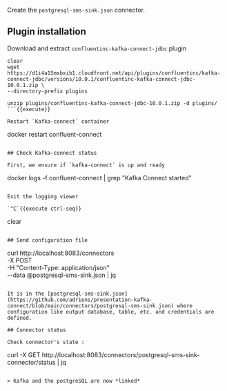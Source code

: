 
Create the `postgresql-sms-sink.json` connector.

## Plugin installation

Download and extract `confluentinc-kafka-connect-jdbc` plugin

```
clear
wget https://d1i4a15mxbxib1.cloudfront.net/api/plugins/confluentinc/kafka-connect-jdbc/versions/10.0.1/confluentinc-kafka-connect-jdbc-10.0.1.zip \
--directory-prefix plugins

unzip plugins/confluentinc-kafka-connect-jdbc-10.0.1.zip -d plugins/
```{{execute}}

Restart `Kafka-connect` container

```
docker restart confluent-connect
```{{execute T1}}

## Check Kafka-connect status

First, we ensure if `kafka-connect` is up and ready

```
docker logs -f confluent-connect | grep "Kafka Connect started"
```{{execute T1}}

Exit the logging viewer

`^C`{{execute ctrl-seq}}

```
clear
```{{execute T1}}

## Send configuration file

```
curl http://localhost:8083/connectors \
    -X POST \
    -H "Content-Type: application/json" \
    --data @postgresql-sms-sink.json | jq
```{{execute T1}}

It is in the [postgresql-sms-sink.json](https://github.com/adriens/presentation-kafka-connect/blob/main/connectors/postgresql-sms-sink.json) where configuration like output database, table, etc. and credentials are defined.

## Connector status

Check connector's state :

```
curl -X GET http://localhost:8083/connectors/postgresql-sms-sink-connector/status | jq
```{{execute T1}}

> Kafka and the postgreSQL are now *linked*
